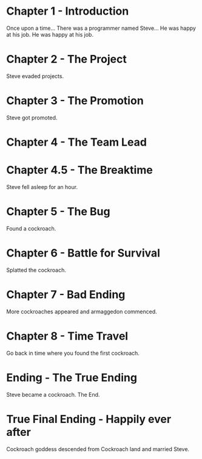 # Chapter 1 - Introduction
Once upon a time...
There was a programmer named Steve...
He was happy at his job.
He was happy at his job.
# Chapter 2 - The Project
Steve evaded projects.
# Chapter 3 - The Promotion
Steve got promoted.
# Chapter 4 - The Team Lead
# Chapter 4.5 - The Breaktime
Steve fell asleep for an hour.
# Chapter 5 - The Bug
Found a cockroach.
# Chapter 6 - Battle for Survival
Splatted the cockroach.
# Chapter 7 - Bad Ending
More cockroaches appeared and armaggedon commenced.
# Chapter 8 - Time Travel
Go back in time where you found the first cockroach.
# Ending - The True Ending
Steve became a cockroach. The End.
# True Final Ending - Happily ever after
Cockroach goddess descended from Cockroach land and married Steve.